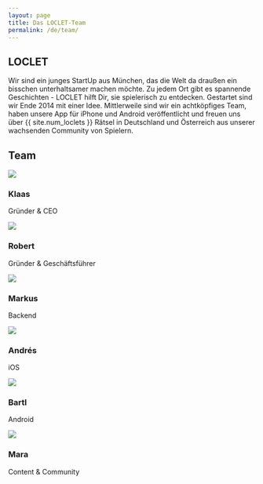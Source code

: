 ```yaml
---
layout: page
title: Das LOCLET-Team
permalink: /de/team/
---
```


## LOCLET

Wir sind ein junges StartUp aus München, das die Welt da draußen ein bisschen unterhaltsamer machen möchte. Zu jedem 
Ort gibt es spannende Geschichten - LOCLET hilft Dir, sie spielerisch zu entdecken. Gestartet sind wir Ende 2014 mit 
einer Idee. Mittlerweile sind wir ein achtköpfiges Team, haben unsere App für iPhone und Android veröffentlicht und 
freuen uns über {{ site.num_loclets }} Rätsel in Deutschland und Österreich aus unserer wachsenden Community von 
Spielern.

## Team

<div class="text-center">

<div class="profile">
    <img src="{{ site.baseurl }}/assets/img/avatars/klaas_128.jpg" class="avatar">
    <h3>Klaas</h3>
    <p>Gründer &amp; CEO</p>
</div>

<div class="profile">
    <img src="{{ site.baseurl }}/assets/img/avatars/robert_128.jpg" class="avatar">
    <h3>Robert</h3>
    <p>Gründer &amp; Geschäftsführer</p>
</div>

<div class="profile">
    <img src="{{ site.baseurl }}/assets/img/avatars/markus_128.jpg" class="avatar">
    <h3>Markus</h3>
    <p>Backend</p>
</div>

<div class="profile">
    <img src="{{ site.baseurl }}/assets/img/avatars/andres_128.jpg" class="avatar">
    <h3>Andrés</h3>
    <p>iOS</p>
</div>

<div class="profile">
    <img src="{{ site.baseurl }}/assets/img/avatars/bartl_128.jpg" class="avatar">
    <h3>Bartl</h3>
    <p>Android</p>
</div>

<div class="profile">
    <img src="{{ site.baseurl }}/assets/img/avatars/mara_128.jpg" class="avatar">
    <h3>Mara</h3>
    <p>Content &amp; Community</p>
</div>

</div>